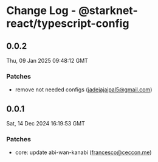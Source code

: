 # Change Log - @starknet-react/typescript-config

<!-- This log was last generated on Thu, 09 Jan 2025 09:48:12 GMT and should not be manually modified. -->

<!-- Start content -->

## 0.0.2

Thu, 09 Jan 2025 09:48:12 GMT

### Patches

- remove not needed configs (jadejajaipal5@gmail.com)

## 0.0.1

Sat, 14 Dec 2024 16:19:53 GMT

### Patches

- core: update abi-wan-kanabi (francesco@ceccon.me)
